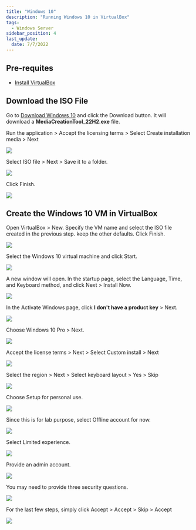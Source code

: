 ```yaml
---
title: "Windows 10"
description: "Running Windows 10 in VirtualBox"
tags: 
  - Windows Server
sidebar_position: 4
last_update:
  date: 7/7/2022
---
```




## Pre-requites 

- [Install VirtualBox](https://www.virtualbox.org/wiki/Downloads)


## Download the ISO File 

Go to [Download Windows 10](https://www.microsoft.com/en-us/software-download/windows10) and click the Download button. It will download a **MediaCreationTool_22H2.exe** file.

Run the application > Accept the licensing terms > Select Create installation media > Next

![](/img/docs/12082024-windows-10-create-install-media.png)

Select ISO file > Next > Save it to a folder.

![](/img/docs/12082024-windows-10-create-install-media-next.png)

Click Finish.

![](/img/docs/12082024-windows-10-create-install-media-burn-iso.png)


## Create the Windows 10 VM in VirtualBox 

Open VirtualBox > New. Specify the VM name and select the ISO file created in the previous step. keep the other defaults. Click Finish. 

![](/img/docs/12082024-windows-10-create-vm.png)

Select the Windows 10 virtual machine and click Start.

![](/img/docs/12082024-windows-10-start-vm.png)

A new window will open. In the startup page, select the Language, Time, and Keyboard method, and click Next > Install Now.

![](/img/docs/12082024-windows-10-install-1.png)

In the Activate Windows page, click **I don't have a product key** > Next.

![](/img/docs/12082024-windows-10-install-2.png)

Choose Windows 10 Pro > Next.

![](/img/docs/12082024-windows-10-install-3.png)

Accept the license terms > Next > Select Custom install > Next

![](/img/docs/12082024-windows-10-install-4.png)

Select the region > Next > Select keyboard layout > Yes > Skip

![](/img/docs/12082024-windows-10-install-5.png)

Choose Setup for personal use.

![](/img/docs/12082024-windows-10-install-6.png)

Since this is for lab purpose, select Offline account for now.

![](/img/docs/12082024-windows-10-install-offline.png)

Select Limited experience.

![](/img/docs/12082024-windows-10-install-limited-exp.png)

Provide an admin account.

![](/img/docs/12082024-windows-10-install-admin-account.png)

You may need to provide three security questions.

![](/img/docs/12082024-windows-10-install-security-question.png)

For the last few steps, simply click Accept > Accept > Skip > Accept

![](/img/docs/12082024-windows-10-install-accept.png)